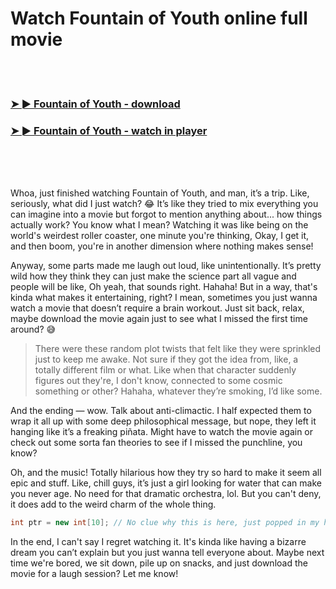 <h1>Watch Fountain of Youth online full movie</h1>


<br><br>

<h3><a href="https://Johns-florabrasra1972.github.io/zjtpttgyqt/">➤ ► Fountain of Youth - download</a></h3> 
<h3><a href="https://Johns-florabrasra1972.github.io/zjtpttgyqt/">➤ ► Fountain of Youth - watch in player</a></h3>


<br><br><br>


Whoa, just finished watching Fountain of Youth, and man, it’s a trip. Like, seriously, what did I just watch? 😂 It’s like they tried to mix everything you can imagine into a movie but forgot to mention anything about... how things actually work? You know what I mean? Watching it was like being on the world's weirdest roller coaster, one minute you're thinking, Okay, I get it, and then boom, you're in another dimension where nothing makes sense!

Anyway, some parts made me laugh out loud, like unintentionally. It’s pretty wild how they think they can just make the science part all vague and people will be like, Oh yeah, that sounds right. Hahaha! But in a way, that's kinda what makes it entertaining, right? I mean, sometimes you just wanna watch a movie that doesn’t require a brain workout. Just sit back, relax, maybe download the movie again just to see what I missed the first time around? 😅

> There were these random plot twists that felt like they were sprinkled just to keep me awake. Not sure if they got the idea from, like, a totally different film or what. Like when that character suddenly figures out they're, I don't know, connected to some cosmic something or other? Hahaha, whatever they’re smoking, I’d like some.

And the ending — wow. Talk about anti-climactic. I half expected them to wrap it all up with some deep philosophical message, but nope, they left it hanging like it’s a freaking piñata. Might have to watch the movie again or check out some sorta fan theories to see if I missed the punchline, you know?

Oh, and the music! Totally hilarious how they try so hard to make it seem all epic and stuff. Like, chill guys, it’s just a girl looking for water that can make you never age. No need for that dramatic orchestra, lol. But you can't deny, it does add to the weird charm of the whole thing.

```cpp
int ptr = new int[10]; // No clue why this is here, just popped in my head, I guess.
```

In the end, I can't say I regret watching it. It's kinda like having a bizarre dream you can’t explain but you just wanna tell everyone about. Maybe next time we're bored, we sit down, pile up on snacks, and just download the movie for a laugh session? Let me know!
